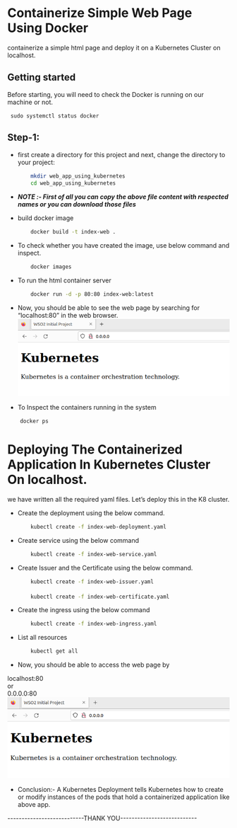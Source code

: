# Containerize Simple Web Page Using Docker

containerize a simple html page and deploy it on a Kubernetes Cluster on localhost.

## Getting started

Before starting, you will need to check the Docker is running on our machine or not.

     sudo systemctl status docker

## Step-1:

- first create a directory for this project and next, change the directory to your project:

  ```bash
      mkdir web_app_using_kubernetes
      cd web_app_using_kubernetes
  ```

- <i><b> NOTE :- First of all you can copy the above file content with respected names or you can download those files</b></i>  

- build docker image
  ```bash
      docker build -t index-web .
  ```
- To check whether you have created the image, use below command and inspect.
  ```bash
      docker images
  ```
- To run the html container server
  ```bash
      docker run -d -p 80:80 index-web:latest
  ```
- Now, you should be able to see the web page by searching for “localhost:80” in the web browser.  
  ![Alt text](image-2.png)

- To Inspect the containers running in the system

```bash
    docker ps
```

# Deploying The Containerized Application In Kubernetes Cluster On localhost.

we have written all the required yaml files. Let’s deploy this in the K8 cluster.

- Create the deployment using the below command.
  ```bash
      kubectl create -f index-web-deployment.yaml
  ```
- Create service using the below command
  ```bash
      kubectl create -f index-web-service.yaml
  ```
- Create Issuer and the Certificate using the below command.

  ```bash
      kubectl create -f index-web-issuer.yaml

      kubectl create -f index-web-certificate.yaml
  ```

- Create the ingress using the below command
  ```bash
      kubectl create -f index-web-ingress.yaml

  ```
- List all resources

  ```bash
      kubectl get all
  ```

- Now, you should be able to access the web page by

localhost:80<br> or <br>
0.0.0.0:80
![Alt text](image-2.png)


- Conclusion:- A Kubernetes Deployment tells Kubernetes how to create or modify instances of the pods that hold a containerized application like above app.

---------------------------THANK YOU---------------------------
